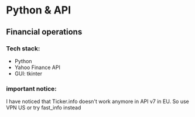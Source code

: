 # Python & API
## Financial operations
### Tech stack:
- Python
- Yahoo Finance API
- GUI: tkinter

### important notice:
I have noticed that Ticker.info doesn't work anymore in API v7 in EU. So use VPN US or try fast_info instead
